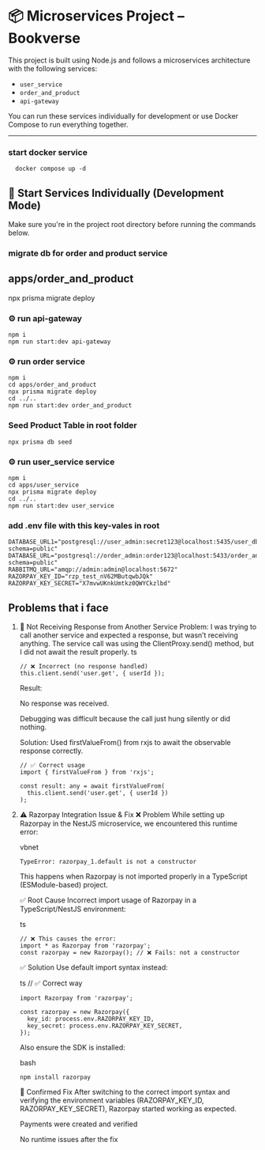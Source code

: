 # 📦 Microservices Project – Bookverse

This project is built using Node.js and follows a microservices architecture with the following services:

- `user_service`
- `order_and_product`
- `api-gateway`

You can run these services individually for development or use Docker Compose to run everything together.

---
### start docker service 
```
  docker compose up -d
```

## 🚀 Start Services Individually (Development Mode)
Make sure you're in the project root directory before running the commands below.
### migrate db for order and product service 
##  apps/order_and_product


npx prisma migrate deploy
### ⚙️ run api-gateway 
```
npm i 
npm run start:dev api-gateway
```

### ⚙️ run order service 
```
npm i
cd apps/order_and_product
npx prisma migrate deploy  
cd ../..
npm run start:dev order_and_product
```
### Seed Product Table in root folder 
```
npx prisma db seed
```

### ⚙️ run user_service service 
```
npm i 
cd apps/user_service
npx prisma migrate deploy  
cd ../..
npm run start:dev user_service
```
### add .env file  with this key-vales in root 
```
DATABASE_URL1="postgresql://user_admin:secret123@localhost:5435/user_db?schema=public"
DATABASE_URL="postgresql://order_admin:order123@localhost:5433/order_and_product?schema=public"
RABBITMQ_URL="amqp://admin:admin@localhost:5672"
RAZORPAY_KEY_ID="rzp_test_nV62MButqwbJQk"
RAZORPAY_KEY_SECRET="X7mvwUKnkUmtkz0QWYCkzlbd"
```

## Problems that i face 
1. 🔁 Not Receiving Response from Another Service
  Problem:
  I was trying to call another service and expected a response, but wasn’t receiving anything. The service call was using the ClientProxy.send() method, but I did not await the result properly.
  ts
    ```
    // ❌ Incorrect (no response handled)
    this.client.send('user.get', { userId });
    ```
    Result:

    No response was received.

    Debugging was difficult because the call just hung silently or did nothing.

    Solution:
    Used firstValueFrom() from rxjs to await the observable response correctly.

    ```
    // ✅ Correct usage
    import { firstValueFrom } from 'rxjs';

    const result: any = await firstValueFrom(
      this.client.send('user.get', { userId })
    );
    ```

2. ⚠️ Razorpay Integration Issue & Fix
    ❌ Problem
    While setting up Razorpay in the NestJS microservice, we encountered this runtime error:

    vbnet
    ```
    TypeError: razorpay_1.default is not a constructor
    ```
    This happens when Razorpay is not imported properly in a TypeScript (ESModule-based) project.

    ✅ Root Cause
    Incorrect import usage of Razorpay in a TypeScript/NestJS environment:

    ts
    ```
    // ❌ This causes the error:
    import * as Razorpay from 'razorpay';
    const razorpay = new Razorpay(); // ❌ Fails: not a constructor
    ```
    ✅ Solution
    Use default import syntax instead:

    ts
    // ✅ Correct way
    ```
    import Razorpay from 'razorpay';

    const razorpay = new Razorpay({
      key_id: process.env.RAZORPAY_KEY_ID,
      key_secret: process.env.RAZORPAY_KEY_SECRET,
    });
    ```
    Also ensure the SDK is installed:

    bash
    ```
    npm install razorpay
    ```
    🧪 Confirmed Fix
    After switching to the correct import syntax and verifying the environment variables (RAZORPAY_KEY_ID, RAZORPAY_KEY_SECRET), Razorpay started working as expected.

    Payments were created and verified

    No runtime issues after the fix

